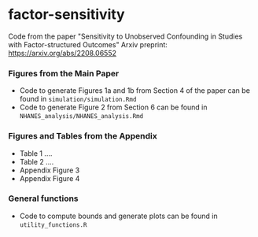 # factor-sensitivity
Code from the paper "Sensitivity to Unobserved Confounding in Studies with Factor-structured Outcomes"
Arxiv preprint: https://arxiv.org/abs/2208.06552

### Figures from the Main Paper
- Code to generate Figures 1a and 1b from Section 4 of the paper can be found in `simulation/simulation.Rmd`
- Code to generate Figure 2 from Section 6 can be found in `NHANES_analysis/NHANES_analysis.Rmd`
### Figures and Tables from the Appendix

- Table 1 ....
- Table 2 ....
- Appendix Figure 3
- Appendix Figure 4

### General functions
- Code to compute bounds and generate plots can be found in `utility_functions.R`
